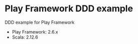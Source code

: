 # Play Framework DDD example
DDD example for Play Framework

- Play Framework: 2.6.x
- Scala: 2.12.6